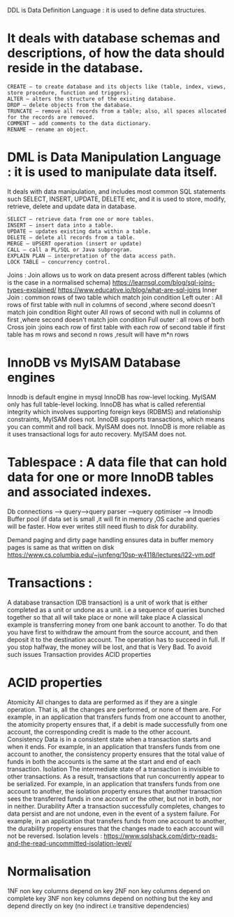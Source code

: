 DDL is Data Definition Language : it is used to define data structures.

It deals with database schemas and descriptions, of how the data should reside in the database.
=================================================================================================
    CREATE – to create database and its objects like (table, index, views, store procedure, function and triggers).
    ALTER – alters the structure of the existing database.
    DROP – delete objects from the database.
    TRUNCATE – remove all records from a table; also, all spaces allocated for the records are removed.
    COMMENT – add comments to the data dictionary.
    RENAME – rename an object.

DML is Data Manipulation Language : it is used to manipulate data itself.
===============================================================================
It deals with data manipulation, and includes most common SQL statements such SELECT,
INSERT, UPDATE, DELETE etc, and it is used to store, modify, retrieve, 
delete and update data in database.

    SELECT – retrieve data from one or more tables.
    INSERT – insert data into a table.
    UPDATE – updates existing data within a table.
    DELETE – delete all records from a table.
    MERGE – UPSERT operation (insert or update)
    CALL – call a PL/SQL or Java subprogram.
    EXPLAIN PLAN – interpretation of the data access path.
    LOCK TABLE – concurrency control.


Joins :
Join allows us to work on data present across different tables (which is the case in a normalised schema)
https://learnsql.com/blog/sql-joins-types-explained/
https://www.educative.io/blog/what-are-sql-joins
Inner Join : common rows of two table which match join condition
Left outer : All rows of first table with null in columns of second ,where second doesn't match join condition
Right outer All rows of second  with null in columns of first ,where second doesn't match join condition
Full outer : all rows of both
Cross join :joins each row of first table with each row of second table
if first table has m rows and second n rows ,result will have m*n rows


InnoDB vs MyISAM Database engines
=======================================
Innodb is default engine in mysql
    InnoDB has row-level locking. MyISAM only has full table-level locking.
    InnoDB has what is called referential integrity which involves supporting foreign keys (RDBMS) and
    relationship constraints, MyISAM does not.
    InnoDB supports transactions, which means you can commit and roll back. MyISAM does not.
    InnoDB is more reliable as it uses transactional logs for auto recovery. MyISAM does not.

Tablespace : A data file that can hold data for one or more InnoDB tables and associated indexes.
====================
Db connections --> query-->query parser -->query optimiser --> 
Innodb Buffer pool (if data set is small ,it will fit in memory ,OS cache and queries will be faster. 
How ever writes still need flush to disk for durability.

Demand paging and dirty page handling ensures data in buffer memory pages is same as that written on disk
https://www.cs.columbia.edu/~junfeng/10sp-w4118/lectures/l22-vm.pdf

Transactions :
========================
A database transaction (DB transaction) is a unit of work that is either completed as a unit or undone as a unit.
i.e a sequence of queries bunched together so that all will take place or none will take place
A classical example is transferring money from one bank account to another. To do that you have first to withdraw the amount from the source account, and then deposit it to the destination account. The operation has to succeed in full. 
If you stop halfway, the money will be lost, and that is Very Bad.
To avoid such issues Transaction provides ACID properties 

ACID properties
========================
Atomicity
All changes to data are performed as if they are a single operation. That is, all the changes are performed, or none of them are.
For example, in an application that transfers funds from one account to another, the atomicity property ensures that,
if a debit is made successfully from one account, the corresponding credit is made to the other account.
Consistency
Data is in a consistent state when a transaction starts and when it ends.
For example, in an application that transfers funds from one account to another, the consistency property ensures that the total value of funds in both the accounts is the same at the start and end of each transaction.
Isolation
The intermediate state of a transaction is invisible to other transactions. As a result, transactions that run concurrently appear to be serialized.
For example, in an application that transfers funds from one account to another, the isolation property ensures that another transaction sees the transferred funds in one account or the other, but not in both, nor in neither.
Durability
After a transaction successfully completes, changes to data persist and are not undone, even in the event of a system failure.
For example, in an application that transfers funds from one account to another, the durability property ensures that the changes made to each account will not be reversed. 
Isolation levels :
https://www.sqlshack.com/dirty-reads-and-the-read-uncommitted-isolation-level/

Normalisation
====================
1NF non key columns depend on key
2NF non key columns depend on complete key
3NF non key columns depend on nothing but the key and depend directly on key (no indirect i.e transitive
dependencies)